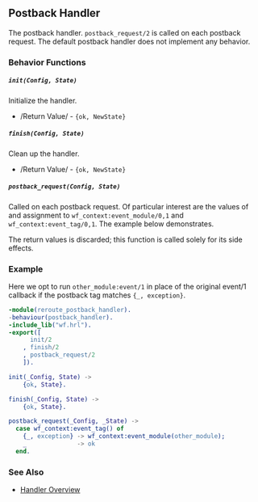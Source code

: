 <!-- dash: Handlers - Postback | Guide | ###:Section -->

## Postback Handler

The postback handler.  `postback_request/2` is called on each postback
request.  The default postback handler does not implement any behavior.

### Behavior Functions

##### `init(Config, State)`

Initialize the handler.

 * /Return Value/ - `{ok, NewState}`

##### `finish(Config, State)`

Clean up the handler.

 * /Return Value/ - `{ok, NewState}`

##### `postback_request(Config, State)`

Called on each postback request.  Of particular interest are the
values of and assignment to `wf_context:event_module/0,1` and
`wf_context:event_tag/0,1`.  The example below demonstrates.

The return values is discarded; this function is called solely for its
side effects.

### Example

Here we opt to run `other_module:event/1` in place of the original
event/1 callback if the postback tag matches `{_, exception}`.

``` erlang
-module(reroute_postback_handler).
-behaviour(postback_handler).
-include_lib("wf.hrl").
-export([
	  init/2
	, finish/2
	, postback_request/2
	]).

init(_Config, State) ->
    {ok, State}.

finish(_Config, State) ->
    {ok, State}.

postback_request(_Config, _State) ->
  case wf_context:event_tag() of
    {_, exception} -> wf_context:event_module(other_module);
    _              -> ok
  end.
```

 ### See Also

 *  [Handler Overview](./handlers.md)
